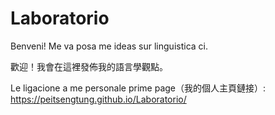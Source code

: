 # Laboratorio
Benveni! Me va posa me ideas sur linguistica ci.

歡迎！我會在這裡發佈我的語言學觀點。

Le ligacione a me personale prime page（我的個人主頁鏈接）: https://peitsengtung.github.io/Laboratorio/
